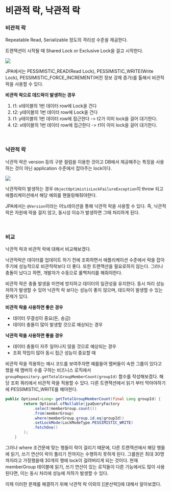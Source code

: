 # 비관적 락, 낙관적 락

### 비관적 락

Repeatable Read, Serializable 정도의 격리성 수준을 제공한다.

트랜잭션이 시작될 때 Shared Lock or Exclusive Lock을 걸고 시작한다.

![](https://velog.velcdn.com/images/junsu1222/post/df009d23-1292-4ae8-a678-d12037062cf5/image.png)

JPA에서는 PESSIMISTIC_READ(Read Lock), PESSIMISTIC_WRITE(Write Lock), PESSIMISTIC_FORCE_INCREMENT(버전 정보 강제 증가)를 톨해서 비관적락을 사용할 수 있다.

**비관적 락으로 데드락이 발생하는 경우**
1. t1: x테이블의 1번 데이터 row에 Lock을 건다
2. t2: y테이블의 1번 데이터 row에 Lock을 건다
3. t1: y테이블의 1번 데이터 row에 접근한다 -> t2가 이미 lock을 걸어 대기한다.
4. t2: x테이블의 1번 데이터 row에 접근한다 -> t1이 이미 lock을 걸어 대기한다.


<br>

### 낙관적 락

낙관적 락은 version 등의 구분 컬럼을 이용한 것이고 DB에서 제공해주는 특징을 사용하는 것이 아닌 application 수준에서 잡아주는 lock이다.

![](https://velog.velcdn.com/images/junsu1222/post/595af105-1cc1-4591-bff1-da37989d802e/image.png)

낙관적락이 발생하는 경우 `ObjectOptimisticLockFailureException`이 throw 되고 애플리케이션에서 해당 예외를 핸들링해줘야한다.

JPA에서는 `@Version`이라는 어노테이션을 통해 낙관적 락을 사용할 수 있다. 즉, 낙관적 락은 자원에 락을 걸지 않고, 동시성 이슈가 발생하면 그때 처리하게 된다.

<br>

### 비교

낙관적 락과 비관적 락에 대해서 비교해보겠다. 

낙관적락은 데이터를 업데이트 하기 전에 조회하면서 애플리케이션 수준에서 락을 잡아주기에 성능적으로 비관적락보다 더 좋다. 또한 트랜잭션을 필요로하지 않는다. 그러나 충돌이 났다고 하면, 개발자가 수동으로 롤백처리를 해줘야한다.

비관적 락은 충돌 발생을 미연에 방지하고 데이터의 일관성을 유지한다. 동시 처리 성능 저하가 발생할 수 있어 낙관적 락 보다는 성능이 좋지 않으며, 데드락이 발생할 수 있는 문제가 있다.

**비관적 락을 사용하면 좋은 경우**
- 데이터 무결성이 중요(돈, 송금)
- 데이터 충돌이 많이 발생할 것으로 예상되는 경우

**낙관적 락을 사용하면 좋을 경우**
- 데이터 충돌이 자주 일어나지 않을 것으로 예상되는 경우
- 조회 작업이 많아 동시 접근 성능이 중요할 때


비관적 락을 적용하는 예시 코드를 보여주자면 예를들어 멤버들이 속한 그룹이 있다고 했을 때 멤버의 수를 구하는 비즈니스 로직에서 `groupRepository.getTotalGroupMemberCount(groupId)` 함수를 작성해보겠다. 해당 조회 쿼리에서 비관적 락을 적용할 수 있다. 다른 트랜잭션에서 읽기 부터 막아야하기에 PESSIMISTIC_WRITE를 해야한다.

```java
public Optional<Long> getTotalGroupMemberCount(final Long groupId) {
        return Optional.ofNullable(jpaQueryFactory
            .select(memberGroup.count())
            .from(memberGroup)
            .where(memberGroup.group.id.eq(groupId))
            .setLockMode(LockModeType.PESSIMISTIC_WRITE)
            .fetchOne()
        );
    }
```

그러나 where 조건문에 맞는 행들이 락이 걸리기 때문에, 다른 트랜잭션에서 해당 행들에 읽기, 쓰기 연산이 락이 풀리기 전까지는 수행하지 못하게 된다. 그룹원은 최대 30명 까지라고 가정했을때 30개의 행에 lock이 걸려버리게 되는 것이다. 현재 memberGroup 테이블에 읽기, 쓰기 연산이 있는 로직들이 다른 기능에서도 많이 사용된다면, 이는 동시 처리에 성능에 저하가 발생할 수 있다.

이제 이러한 문제를 해결하기 위해 낙관적 락 이외의 [[분산락]]에 대해서 알아보겠다.
